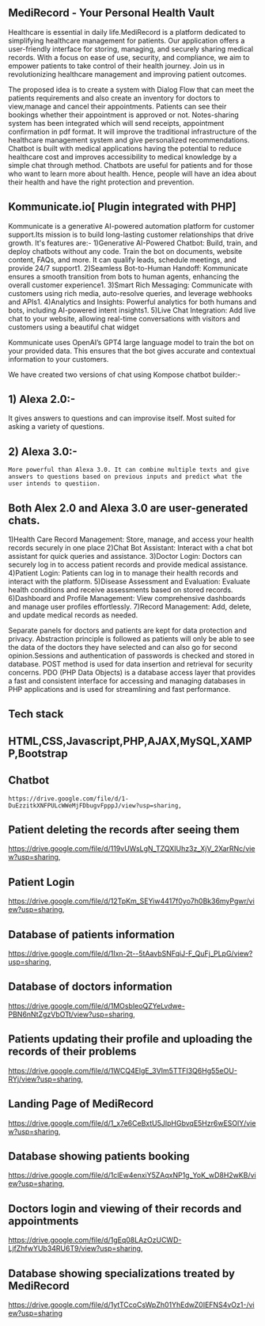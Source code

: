 ﻿## MediRecord - Your Personal Health Vault
 Healthcare is essential in daily life.MediRecord is a platform dedicated to simplifying healthcare management for patients. Our application offers a user-friendly interface for storing, managing, and securely sharing medical records. With a focus on ease of use, security, and compliance, we aim to empower patients to take control of their health journey. Join us in revolutionizing healthcare management and improving patient outcomes.
 
The proposed idea is to create a system with Dialog Flow that can meet the patients requirements and also create an inventory for doctors to view,manage and cancel their appointments. Patients can see their bookings whether their appointment is approved or not. Notes-sharing system has been integrated which will send receipts, appointment confirmation in pdf format. It will improve the traditional infrastructure of the healthcare management system and give personalized recommendations. Chatbot is built with medical applications having the potential to reduce healthcare cost and improves accessibility to medical knowledge by a simple chat through method. Chatbots are useful for patients and for those who want to learn more about health. Hence, people will have an idea about their health and have the right protection and prevention.

## Kommunicate.io[ Plugin integrated with PHP]

Kommunicate is a generative AI-powered automation platform for customer support.Its mission is to build long-lasting customer relationships that drive growth.
It's features are:-
1)Generative AI-Powered Chatbot: Build, train, and deploy chatbots without any code. Train the bot on documents, website content, FAQs, and more. It can qualify leads, schedule meetings, and provide 24/7 support1.
2)Seamless Bot-to-Human Handoff: Kommunicate ensures a smooth transition from bots to human agents, enhancing the overall customer experience1.
3)Smart Rich Messaging: Communicate with customers using rich media, auto-resolve queries, and leverage webhooks and APIs1.
4)Analytics and Insights: Powerful analytics for both humans and bots, including AI-powered intent insights1.
5)Live Chat Integration: Add live chat to your website, allowing real-time conversations with visitors and customers using a beautiful chat widget


Kommunicate uses OpenAI’s GPT4 large language model to train the bot on your provided data. This ensures that the bot gives accurate and contextual information to your customers.

We have created two versions of chat using Kompose chatbot builder:-
## 1) Alexa 2.0:-
   It gives answers to questions and can improvise itself. Most suited for asking a variety of questions.

## 2) Alexa 3.0:-
    More powerful than Alexa 3.0. It can combine multiple texts and give answers to questions based on previous inputs and predict what the user intends to questiion.   

 ## Both Alex 2.0 and Alexa 3.0 are user-generated chats.

1)Health Care Record Management: Store, manage, and access your health records securely in one place
2)Chat Bot Assistant: Interact with a chat bot assistant for quick queries and assistance.
3)Doctor Login: Doctors can securely log in to access patient records and provide medical assistance.
4)Patient Login: Patients can log in to manage their health records and interact with the platform.
5)Disease Assessment and Evaluation: Evaluate health conditions and receive assessments based on stored records. 6)Dashboard and Profile Management: View comprehensive dashboards and manage user profiles effortlessly. 7)Record Management: Add, delete, and update medical records as needed.

 Separate panels for doctors and patients are kept for data protection and privacy. Abstraction principle is followed as patients will only be able to see the data of the doctors they have selected and can also go for second opinion.Sessions and authentication of passwords is checked and stored in database. POST method is used for data insertion and retrieval for security concerns. PDO (PHP Data Objects) is a database access layer that provides a fast and consistent interface for accessing and managing databases in PHP applications and is used for streamlining and fast performance.

 ## Tech stack ##
 ## HTML,CSS,Javascript,PHP,AJAX,MySQL,XAMPP,Bootstrap
 
## Chatbot
~~~
https://drive.google.com/file/d/1-DuEzzitkXNFPULcWWeMjFDbugvFpppJ/view?usp=sharing,
~~~
## Patient deleting the records after seeing them 
https://drive.google.com/file/d/119vUWsLgN_TZQXIUhz3z_XjV_2XarRNc/view?usp=sharing, 
## Patient Login
https://drive.google.com/file/d/12TpKm_SEYiw4417f0yo7h0Bk36myPgwr/view?usp=sharing,
## Database of patients information 
https://drive.google.com/file/d/1Ixn-2t--5tAavbSNFqiJ-F_QuFj_PLpG/view?usp=sharing, 
## Database of doctors information
https://drive.google.com/file/d/1MOsbIeoQZYeLvdwe-PBN6nNtZgzVbOTt/view?usp=sharing, 
## Patients updating their profile and uploading the records of their problems
https://drive.google.com/file/d/1WCQ4ElgE_3VIm5TTFI3Q6Hg55eOU-RYj/view?usp=sharing, 
## Landing Page of MediRecord
https://drive.google.com/file/d/1_x7e6CeBxtU5JIpHGbvqE5Hzr6wESOlY/view?usp=sharing,
## Database showing patients booking
https://drive.google.com/file/d/1clEw4enxiY5ZAqxNP1g_YoK_wD8H2wKB/view?usp=sharing, 
## Doctors login and viewing of their records and appointments
https://drive.google.com/file/d/1gEq08LAzOzUCWD-LjfZhfwYUb34RU6T9/view?usp=sharing,
## Database showing specializations treated by MediRecord
https://drive.google.com/file/d/1ytTCcoCsWpZh01YhEdwZ0IEFNS4vOz1-/view?usp=sharing

 
